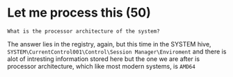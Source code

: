 # Let me process this (50)
`What is the processor architecture of the system?`

The answer lies in the registry, again, but this time in the SYSTEM hive, `SYSTEM\CurrentControl001\Control\Session Manager\Enviroment` and there is alot of intresting information stored here but the one we are after is processor architecture, which like most modern systems, is `AMD64`
